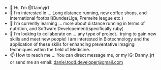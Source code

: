 - 👋 Hi, I’m @Dannyjrt
- 👀 I’m interested in ... Long distance running, new coffee shops, and international football(BundesLiga, Premeire league etc.)  
- 🌱 I’m currently learning ... more about distance running in terms of nutrition, and Software Developement(specifically ruby)
- 💞️ I’m looking to collaborate on ... any type of project.. trying to gain new skills and meet new people! I am interested in Biotechnology and the application of these skills for enhancing preventative imaging techniques within the field of Medicine. 
- 📫 How to reach me ... You can direct message me, or my IG: Danny_jrt or send me an email: daniel.todd.developer@gmail.com

<!---
Dannyjrt/Dannyjrt is a ✨ special ✨ repository because its `README.md` (this file) appears on your GitHub profile.
You can click the Preview link to take a look at your changes.
--->
